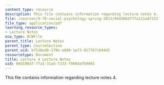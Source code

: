 ```yaml
---
content_type: resource
description: This file contains information regarding lecture notes 4.
file: /courses/9-70-social-psychology-spring-2013/04d106d77fa131adf233f960da7b9d65_MIT9_70S13_Lect4.pdf
file_type: application/pdf
learning_resource_types:
- Lecture Notes
ocw_type: OCWFile
parent_title: Lecture Notes
parent_type: CourseSection
parent_uid: b7510edb-170e-a880-1ef3-917767c644d2
resourcetype: Document
title: Lecture 4 Lecture Notes
uid: 04d106d7-7fa1-31ad-f233-f960da7b9d65
---
```

This file contains information regarding lecture notes 4.


